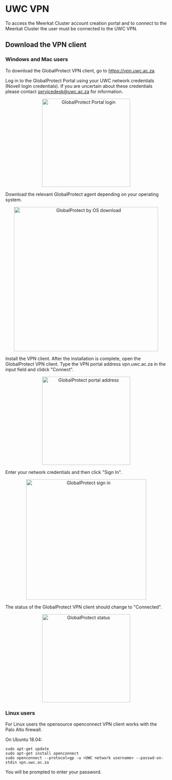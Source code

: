 # UWC VPN

To access the Meerkat Cluster account creation portal and to connect to the Meerkat Cluster the user must be connected to the UWC VPN.

## Download the VPN client

### Windows and Mac users

To download the GlobalProtect VPN client, go to https://vpn.uwc.ac.za.

Log in to the GlobalProtect Portal using your UWC network credentials (Novell login credentials). If you are uncertain about these credentials please contact servicedesk@uwc.ac.za for information.

<div style="text-align:center"><img src="http://docs.meerkat.uwc.ac.za/_media/vpn1.png" alt="GlobalProtect Portal login" width=275 /></div>

Download the relevant GlobalProtect agent depending on your operating system.

<div style="text-align:center"><img src="http://docs.meerkat.uwc.ac.za/_media/vpn2.png" alt="GlobalProtect by OS download" width=450 /></div>

Install the VPN client. After the installation is complete, open the GlobalProtect VPN client. Type the VPN portal address vpn.uwc.ac.za in the input field and clidck "Connect".

<div style="text-align:center"><img src="http://docs.meerkat.uwc.ac.za/_media/vpn3.png" alt="GlobalProtect portal address" width=275 /></div>

Enter your network credentials and then click "Sign In".

<div style="text-align:center"><img src="http://docs.meerkat.uwc.ac.za/_media/vpn4.png" alt="GlobalProtect sign in" width=375 /></div>

The status of the GlobalProtect VPN client should change to "Connected".

<div style="text-align:center"><img src="http://docs.meerkat.uwc.ac.za/_media/vpn5.png" alt="GlobalProtect status" width=275 /></div>

### Linux users

For Linux users the opensource openconnect VPN client works with the Palo Alto firewall.

On Ubuntu 18.04:

```
sudo apt-get update
sudo apt-get install openconnect
sudo openconnect --protocol=gp -u <UWC network username> --passwd-on-stdin vpn.uwc.ac.za
```

You will be prompted to enter your password.
